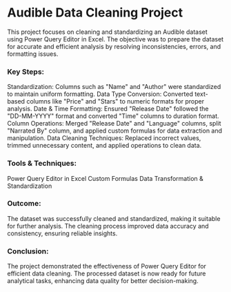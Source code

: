 # Audible Data Cleaning Project
This project focuses on cleaning and standardizing an Audible dataset using Power Query Editor in Excel. The objective was to prepare the dataset for accurate and efficient analysis by resolving inconsistencies, errors, and formatting issues.

### Key Steps:
Standardization: Columns such as "Name" and "Author" were standardized to maintain uniform formatting.
Data Type Conversion: Converted text-based columns like "Price" and "Stars" to numeric formats for proper analysis.
Date & Time Formatting: Ensured "Release Date" followed the "DD-MM-YYYY" format and converted "Time" columns to duration format.
Column Operations: Merged "Release Date" and "Language" columns, split "Narrated By" column, and applied custom formulas for data extraction and manipulation.
Data Cleaning Techniques: Replaced incorrect values, trimmed unnecessary content, and applied operations to clean data.

### Tools & Techniques:
Power Query Editor in Excel
Custom Formulas
Data Transformation & Standardization

### Outcome:
The dataset was successfully cleaned and standardized, making it suitable for further analysis. The cleaning process improved data accuracy and consistency, ensuring reliable insights.

### Conclusion:
The project demonstrated the effectiveness of Power Query Editor for efficient data cleaning. The processed dataset is now ready for future analytical tasks, enhancing data quality for better decision-making.
